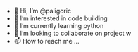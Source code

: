 - 👋 Hi, I’m @paligoric
- 👀 I’m interested in code building
- 🌱 I’m currently learning python
- 💞️ I’m looking to collaborate on project w
- 📫 How to reach me ...

<!---
paligoric/paligoric is a ✨ special ✨ repository because its `README.md` (this file) appears on your GitHub profile.
You can click the Preview link to take a look at your changes.
--->
